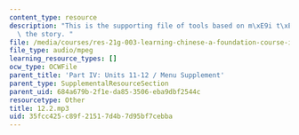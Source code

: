 ```yaml
---
content_type: resource
description: "This is the supporting file of tools based on m\xE9i t\xE0id\xE9 and\
  \ the story. "
file: /media/courses/res-21g-003-learning-chinese-a-foundation-course-in-mandarin-spring-2011/35fcc425c89f21517d4b7d95bf7cebba_12.2.mp3
file_type: audio/mpeg
learning_resource_types: []
ocw_type: OCWFile
parent_title: 'Part IV: Units 11-12 / Menu Supplement'
parent_type: SupplementalResourceSection
parent_uid: 684a679b-2f1e-da85-3506-eba9dbf2544c
resourcetype: Other
title: 12.2.mp3
uid: 35fcc425-c89f-2151-7d4b-7d95bf7cebba
---
```


